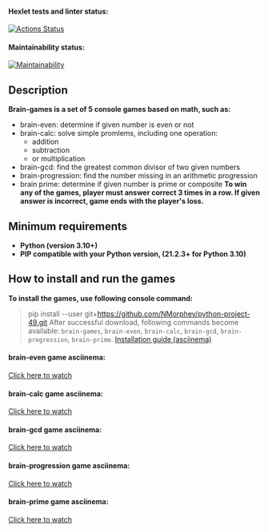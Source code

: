 #### Hexlet tests and linter status:
[![Actions Status](https://github.com/NMorphey/python-project-49/workflows/hexlet-check/badge.svg)](https://github.com/NMorphey/python-project-49/actions)
#### Maintainability status:
[![Maintainability](https://api.codeclimate.com/v1/badges/7eb1211020aaea7b9b83/maintainability)](https://codeclimate.com/github/NMorphey/python-project-49/maintainability)
## Description
**Brain-games is a set of 5 console games based on math, such as:**
* brain-even: determine if given number is even or not
* brain-calc: solve simple promlems, including one operation:
    * addition
    * subtraction
    * or multiplication
* brain-gcd: find the greatest common divisor of two given numbers
* brain-progression: find the number missing in an arithmetic progression
* brain prime: determine if given number is prime or composite
**To win any of the games, player must answer correct 3 times in a row. If given answer is incorrect, game ends with the player's loss.**
## Minimum requirements
* **Python (version 3.10+)**
* **PIP compatible with your Python version, (21.2.3+ for Python 3.10)**
## How to install and run the games
**To install the games, use following console command:**
> pip install --user git+https://github.com/NMorphey/python-project-49.git
After successful download, following commands become available: `brain-games`, `brain-even`, `brain-calc`, `brain-gcd`, `brain-progression`, `brain-prime`.
[Installation guide (asciinema)](https://asciinema.org/a/FwbJPeD759RtqdekNVMCqvwGK)
#### brain-even game asciinema:
[Click here to watch](https://asciinema.org/a/qEL7TggIN5tqCA6mBop2ZNTIT)
#### brain-calc game asciinema:
[Click here to watch](https://asciinema.org/a/3N22CLAs5JEHqmj4ecXBo0YCD)
#### brain-gcd game asciinema:
[Click here to watch](https://asciinema.org/a/vOd09iVkUIudgOwR7FNAHvQp4)
#### brain-progression game asciinema:
[Click here to watch](https://asciinema.org/a/TZR1kXzQ6N8mbqSg4mdIiwG57)
#### brain-prime game asciinema:
[Click here to watch](https://asciinema.org/a/KaTYq1GpmNKTilr5pjdnLuCmx)